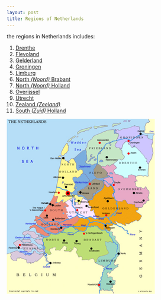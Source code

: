 ```yaml
---
layout: post
title: Regions of Netherlands
---
```


the regions in Netherlands includes:

1. [Drenthe](http://en.wikipedia.org/wiki/Drenthe "Drenthe")
2. [Flevoland](http://en.wikipedia.org/wiki/Flevoland "Flevoland")
3. [Gelderland](http://en.wikipedia.org/wiki/Gelderland "Gelderland")
4. [Groningen](http://en.wikipedia.org/wiki/Groningen_%28province%29 "Groningen (province)")
5. [Limburg](http://en.wikipedia.org/wiki/Limburg_%28Netherlands%29 "Limburg (Netherlands)")
6. [North _(Noord)_ Brabant](http://en.wikipedia.org/wiki/Noord-Brabant "Noord-Brabant")
7. [North _(Noord)_ Holland](http://en.wikipedia.org/wiki/Noord-Holland "Noord-Holland")
8. [Overijssel](http://en.wikipedia.org/wiki/Overijssel "Overijssel")
9. [Utrecht](http://en.wikipedia.org/wiki/Utrecht_%28province%29 "Utrecht (province)")
10. [Zealand _(Zeeland)_](http://en.wikipedia.org/wiki/Zeeland "Zeeland")
11. [South _(Zuid)_ Holland](http://en.wikipedia.org/wiki/South_Holland "South Holland")

![](/img/netherlands_regions.jpg)
